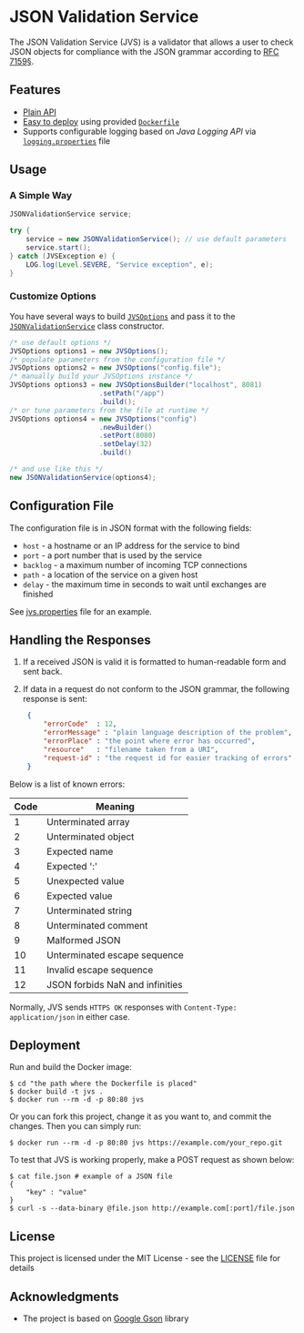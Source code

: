 # JSON Validation Service

The JSON Validation Service (JVS) is a validator that allows a user to check JSON objects for compliance with the JSON grammar according to [RFC 7159§](https://tools.ietf.org/html/rfc7159#section-9).

## Features

* [Plain API](#usage)
* [Easy to deploy](#deployment) using provided [`Dockerfile`](Dockerfile)
* Supports configurable logging based on *Java Logging API* via [`logging.properties`](logging.properties) file

## Usage

### A Simple Way

```java
JSONValidationService service;

try {
    service = new JSONValidationService(); // use default parameters
    service.start();
} catch (JVSException e) {
    LOG.log(Level.SEVERE, "Service exception", e);
}
```

### Customize Options

You have several ways to build [`JVSOptions`](src/service/JVSOptions.java) and pass it to the [`JSONValidationService`](src/service/JSONValidationService.java) class constructor.

```java
/* use default options */
JVSOptions options1 = new JVSOptions();
/* populate parameters from the configuration file */
JVSOptions options2 = new JVSOptions("config.file");
/* manually build your JVSOptions instance */
JVSOptions options3 = new JVSOptionsBuilder("localhost", 8081)
                      .setPath("/app")
                      .build();
/* or tune parameters from the file at runtime */
JVSOptions options4 = new JVSOptions("config")
                      .newBuilder()
                      .setPort(8080)
                      .setDelay(32)
                      .build()

/* and use like this */
new JSONValidationService(options4);
```

## Configuration File

The configuration file is in JSON format with the following fields:

 * `host` - a hostname or an IP address for the service to bind
 * `port` - a port number that is used by the service
 * `backlog` - a maximum number of incoming TCP connections
 * `path` - a location of the service on a given host
 * `delay` - the maximum time in seconds to wait until exchanges are finished

See [jvs.properties](jvs.properties) file for an example.

## Handling the Responses

1. If a received JSON is valid it is formatted to human-readable form and sent back.

2. If data in a request do not conform to the JSON grammar, the following response is sent:

    ```json
     {
         "errorCode"  : 12,
         "errorMessage" : "plain language description of the problem",
         "errorPlace" : "the point where error has occurred",
         "resource"   : "filename taken from a URI",
         "request-id" : "the request id for easier tracking of errors"
     }
     ```

Below is a list of known errors:

| Code | Meaning                         |
|------|---------------------------------|
| 1    | Unterminated array              |
| 2    | Unterminated object             |
| 3    | Expected name                   |
| 4    | Expected ':'                    |
| 5    | Unexpected value                |
| 6    | Expected value                  |
| 7    | Unterminated string             |
| 8    | Unterminated comment            |
| 9    | Malformed JSON                  |
| 10   | Unterminated escape sequence    |
| 11   | Invalid escape sequence         |
| 12   | JSON forbids NaN and infinities |

Normally, JVS sends `HTTPS OK` responses with `Content-Type: application/json` in either case.

## Deployment

Run and build the Docker image:
```shell
$ cd "the path where the Dockerfile is placed"
$ docker build -t jvs .
$ docker run --rm -d -p 80:80 jvs
```

Or you can fork this project, change it as you want to, and commit the changes. Then you can simply run:

```shell
$ docker run --rm -d -p 80:80 jvs https://example.com/your_repo.git
```

To test that JVS is working properly, make a POST request as shown below:

```shell
$ cat file.json # example of a JSON file
{
    "key" : "value"
}
$ curl -s --data-binary @file.json http://example.com[:port]/file.json
```

## License

This project is licensed under the MIT License - see the [LICENSE](LICENSE) file for details

## Acknowledgments

* The project is based on [Google Gson](https://github.com/google/gson) library
